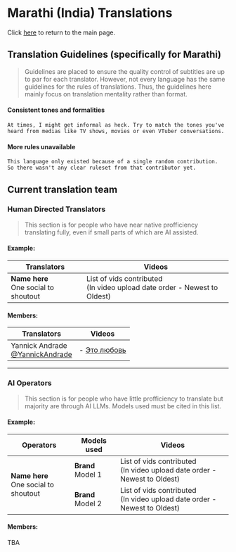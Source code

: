 # Marathi (India) Translations

Click [here](../../../) to return to the main page.

## Translation Guidelines (specifically for Marathi)
> Guidelines are placed to ensure the quality control 
> of subtitles are up to par for each translator.
> However, not every language has the same guidelines
> for the rules of translations.
> Thus, the guidelines here mainly focus on
> translation mentality rather than format.

#### Consistent tones and formalities
```
At times, I might get informal as heck. Try to match the tones you've
heard from medias like TV shows, movies or even VTuber conversations.
```

#### More rules unavailable
```
This language only existed because of a single random contribution.
So there wasn't any clear ruleset from that contributor yet.
```  

## Current translation team

### Human Directed Translators

> This section is for people who have near native profficiency
> translating fully, even if small parts of which are AI assisted.


#### Example:

<table class="tg"><thead>
  <tr>
    <th class="tg-dvid">Translators</th>
    <th class="tg-dvid">Videos</th>
  </tr></thead>
<tbody>
  <tr>
    <td class="tg-0pky"><span style="font-weight:bold">Name here</span><br>One social to shoutout</td>
    <td class="tg-0pky">List of vids contributed<br>(In video upload date order - Newest to Oldest)</td>
  </tr>
</tbody>
</table>


#### Members:
<table><thead>
  <tr>
    <th>Translators</th>
    <th>Videos</th>
  </tr></thead>
<tbody>
  <tr>
    <td>Yannick Andrade<br><a href="https://www.youtube.com/@yannickandrade" target="_blank" rel="noopener noreferrer">@YannickAndrade</a></td>
    <td>- <a href="https://youtube.com/shorts/KDHx5MmNbiI" target="_blank" rel="noopener noreferrer">Это любовь</a></td>
  </tr>
</tbody>
</table>
  
 ---

### AI Operators

> This section is for people who have little profficiency to translate
> but majority are through AI LLMs. Models used must be cited in
> this list.

#### Example:

<table class="tg"><thead>
  <tr>
    <th class="tg-dvid">Operators</th>
    <th class="tg-dvid">Models used</th>
    <th class="tg-dvid">Videos</th>
  </tr></thead>
<tbody>
  <tr>
    <td class="tg-0pky" rowspan="2"><span style="font-weight:bold">Name here</span><br>One social to shoutout</td>
    <td class="tg-0pky"><span style="font-weight:bold">Brand </span>Model 1</td>
    <td class="tg-0pky">List of vids contributed<br>(In video upload date order - Newest to Oldest)</td>
  </tr>
  <tr>
    <td class="tg-0pky"><span style="font-weight:bold">Brand</span> Model 2</td>
    <td class="tg-0pky">List of vids contributed<br>(In video upload date order - Newest to Oldest)</td>
  </tr>
</tbody>
</table>


#### Members:

TBA
